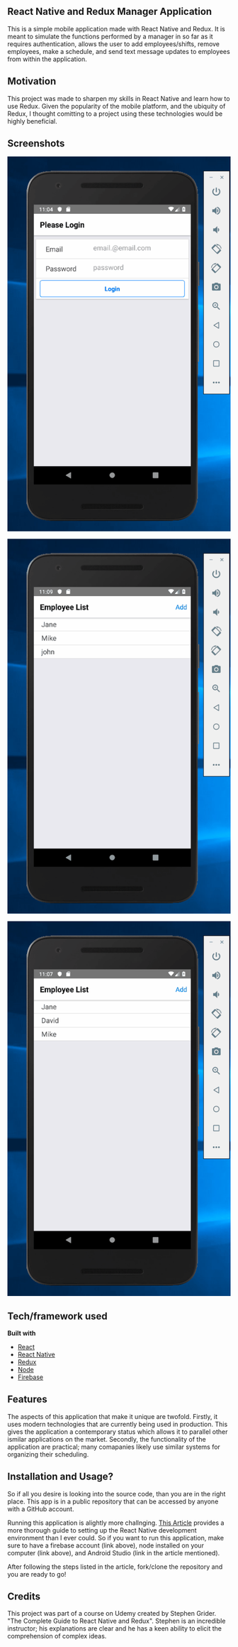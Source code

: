 ## React Native and Redux Manager Application
This is a simple mobile application made with React Native and Redux. It is meant to simulate the functions performed by a manager in so far as it requires authentication, allows the user to add employees/shifts, remove employees, make a schedule, and send text message updates to employees from within the application. 

## Motivation
This project was made to sharpen my skills in React Native and learn how to use Redux. Given the popularity of the mobile platform, and the ubiquity of Redux, I thought comitting to a project using these technologies would be highly beneficial. 

 
## Screenshots
![image](gifs/manager_login.gif)

![image](gifs/manager_changeAndText.gif)

![image](gifs/manager_saveAndfire.gif)


## Tech/framework used

<b>Built with</b>
- [React](https://reactjs.org/)
- [React Native](https://facebook.github.io/react-native/)
- [Redux](https://nodejs.org/en/)
- [Node](https://redux.js.org/)
- [Firebase](https://firebase.google.com/?gclid=CjwKCAiAu_LgBRBdEiwAkovNsHlQPY70DcCREV4VL-Xfnr8vQUxI0JF5d5atsvVEJeYzVIkW43-iBBoCumMQAvD_BwE)


## Features
The aspects of this application that make it unique are twofold. Firstly, it uses modern technologies that are currently being used in production. This gives the application a contemporary status which allows it to parallel other ismilar applications on the market. Secondly, the functionality of the application are practical; many comapanies likely use similar systems for organizing their scheduling. 


## Installation and Usage?
So if all you desire is looking into the source code, than you are in the right place. This app is in a public repository that can be accessed by anyone with a GitHub account. 

Running this application is alightly more challnging. [This Article](https://codeburst.io/setting-up-development-environment-using-react-native-on-windows-dd240e69f776) provides a more thorough guide to setting up the React Native development environment than I ever could. So if you want to run this application, make sure to have a firebase account (link above), node installed on your computer (link above), and Android Studio (link in the article mentioned). 

After following the steps listed in the article, fork/clone the repository and you are ready to go!


## Credits
This project was part of a course on Udemy created by Stephen Grider. "The Complete Guide to React Native and Redux". Stephen is an incredible instructor; his explanations are clear and he has a keen ability to elicit the comprehension of complex ideas. 

